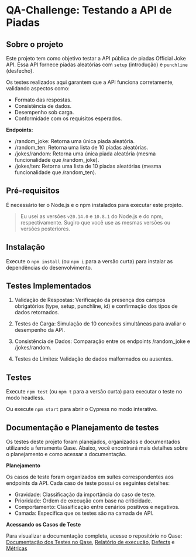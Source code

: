 # QA-Challenge: Testando a API de Piadas

## Sobre o projeto

Este projeto tem como objetivo testar a API pública de piadas Official Joke API. Essa API fornece piadas aleatórias com `setup` (introdução) e `punchline` (desfecho).

Os testes realizados aqui garantem que a API funciona corretamente, validando aspectos como:

- Formato das respostas.
- Consistência de dados.
- Desempenho sob carga.
- Conformidade com os requisitos esperados.

**Endpoints:**

- /random_joke: Retorna uma única piada aleatória.
- /random_ten: Retorna uma lista de 10 piadas aleatórias.
- /jokes/random: Retorna uma única piada aleatória (mesma funcionalidade que /random_joke).
- /jokes/ten: Retorna uma lista de 10 piadas aleatórias (mesma funcionalidade que /random_ten).

## Pré-requisitos

É necessário ter o Node.js e o npm instalados para executar este projeto.

> Eu usei as versões `v20.14.0` e `10.8.1` do Node.js e do npm, respectivamente. Sugiro que você use as mesmas versões ou versões posteriores.

## Instalação

Execute o `npm install` (ou `npm i` para a versão curta) para instalar as dependências do desenvolvimento.

## Testes Implementados

1. Validação de Respostas: Verificação da presença dos campos obrigatórios (type, setup, punchline, id) e confirmação dos tipos de dados retornados.

2. Testes de Carga: Simulação de 10 conexões simultâneas para avaliar o desempenho da API.

3. Consistência de Dados: Comparação entre os endpoints /random_joke e /jokes/random.

4. Testes de Limites: Validação de dados malformados ou ausentes.

## Testes

Execute `npm test` (ou `npm t` para a versão curta) para executar o teste no modo headless.

Ou execute `npm start` para abrir o Cypress no modo interativo.

## Documentação e Planejamento de testes

Os testes deste projeto foram planejados, organizados e documentados utilizando a ferramenta Qase. Abaixo, você encontrará mais detalhes sobre o planejamento e como acessar a documentação.

**Planejamento**

Os casos de teste foram organizados em suítes correspondentes aos endpoints da API. Cada caso de teste possui os seguintes detalhes:

- Gravidade: Classificação da importância do caso de teste.
- Prioridade: Ordem de execução com base na criticidade.
- Comportamento: Classificação entre cenários positivos e negativos.
- Camada: Especifica que os testes são na camada de API.

**Acessando os Casos de Teste**

Para visualizar a documentação completa, acesse o repositório no Qase: [Documentação dos Testes no Qase](https://drive.google.com/file/d/1GnF72ECrZIi5YRKza4IXhKi18NnDMxta/view?usp=drive_link), [Relatório de execução](https://drive.google.com/file/d/1d91YmhbhYFMb3fASYlXwGEwKVPz_4d6b/view?usp=drive_link), [Defects](https://docs.google.com/spreadsheets/d/1XdUgb6gVWAD2cliHhQwt5kcQrshvi54qdFZARsPHzos/edit?usp=drive_link) e [Métricas](https://docs.google.com/spreadsheets/d/1Y7BqS2SC1De1cAdnsap0shr07LRWWy9sCNeaGo1zRrE/edit?usp=drive_link)
